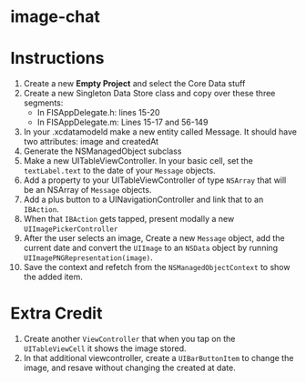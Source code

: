 image-chat
==========

# Instructions

  1. Create a new **Empty Project** and select the Core Data stuff
  2. Create a new Singleton Data Store class and copy over these three
     segments:
     * In FISAppDelegate.h: lines 15-20
     * In FISAppDelegate.m: Lines 15-17 and 56-149
  4. In your .xcdatamodeld make a new entity called Message. It should have two attributes: image and createdAt
  5. Generate the NSManagedObject subclass
  6. Make a new UITableViewController. In your basic cell, set the `textLabel.text` to the date of your `Message` objects.
  7. Add a property to your UITableViewController of type `NSArray` that will be an NSArray of `Message` objects.
  8. Add a plus button to a UINavigationController and link that to an `IBAction`.
  9. When that `IBAction` gets tapped, present modally a new `UIImagePickerController`
  10. After the user selects an image, Create a new `Message` object, add the current date and convert the `UIImage` to an `NSData` object by running `UIImagePNGRepresentation(image)`.
  11. Save the context and refetch from the `NSManagedObjectContext` to show the added item.

# Extra Credit

  1. Create another `ViewController` that when you tap on the `UITableViewCell` it shows the image stored.
  2. In that additional viewcontroller, create a `UIBarButtonItem` to change the image, and resave without changing the created at date.
